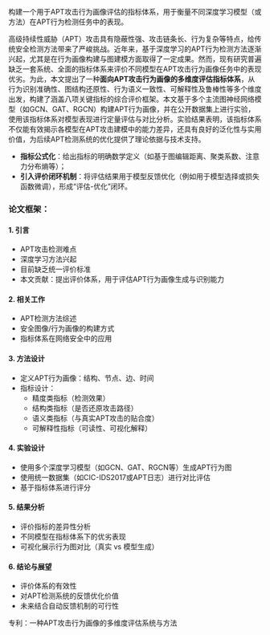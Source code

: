 构建一个用于APT攻击行为画像评估的指标体系，用于衡量不同深度学习模型（或方法）在APT行为检测任务中的表现。

高级持续性威胁（APT）攻击具有隐蔽性强、攻击链条长、行为复杂等特点，给传统安全检测方法带来了严峻挑战。近年来，基于深度学习的APT行为检测方法逐渐兴起，尤其是在行为画像构建与图建模方面取得了一定成果。然而，现有研究普遍缺乏一套系统、全面的指标体系来评价不同模型在APT攻击行为画像任务中的表现优劣。为此，本文提出了一种**面向APT攻击行为画像的多维度评估指标体系**，从行为识别准确性、图结构还原性、行为语义一致性、可解释性及鲁棒性等多个维度出发，构建了涵盖八项关键指标的综合评价框架。本文基于多个主流图神经网络模型（如GCN、GAT、RGCN）构建APT行为画像，并在公开数据集上进行实验，使用该指标体系对模型表现进行定量评估与对比分析。实验结果表明，该指标体系不仅能有效揭示各模型在APT攻击建模中的能力差异，还具有良好的泛化性与实用价值，为后续APT检测系统的优化提供了理论依据与技术支持。

- **指标公式化**：给出指标的明确数学定义（如基于图编辑距离、聚类系数、注意力分布熵等）；
- **引入评价闭环机制**：将评估结果用于模型反馈优化（例如用于模型选择或损失函数微调），形成“评估-优化”闭环。
### 论文框架：

#### **1. 引言**

- APT攻击检测难点
- 深度学习方法兴起
- 目前缺乏统一评价标准
- 本文贡献：提出评价体系，用于评估APT行为画像生成与识别能力

#### **2. 相关工作**

- APT检测方法综述
- 安全图像/行为画像的构建方式
- 指标体系在网络安全中的应用

#### **3. 方法设计**

- 定义APT行为画像：结构、节点、边、时间
- 指标设计：
    - 精度类指标（检测效果）
    - 结构类指标（是否还原攻击路径）
    - 语义类指标（与真实APT攻击的贴合度）
    - 可解释性指标（可读性、可视化解释）

#### **4. 实验设计**

- 使用多个深度学习模型（如GCN、GAT、RGCN等）生成APT行为图
- 使用统一数据集（如CIC-IDS2017或APT日志）进行对比评估
- 基于指标体系进行评分

#### **5. 结果分析**

- 评价指标的差异性分析
- 不同模型在指标体系下的优劣表现
- 可视化展示行为图对比（真实 vs 模型生成）

#### **6. 结论与展望**

- 评价体系的有效性
- 对APT检测系统的反馈优化价值
- 未来结合自动反馈机制的可行性



专利：一种APT攻击行为画像的多维度评估系统与方法